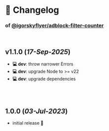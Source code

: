 # 📒 Changelog

### of [@igorskyflyer/adblock-filter-counter](https://github.com/igorskyflyer/npm-adblock-filter-counter)

<br>

## v1.1.0 (*17-Sep-2025*)

- **💻 dev**: throw narrower Errors
- **💻 dev**: upgrade Node to >= v22
- **💻 dev**: upgrade dependencies

<br>
<br>

## 1.0.0 (*03-Jul-2023*)

- initial release 🎉

